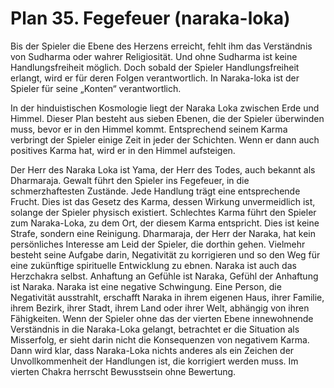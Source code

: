# Plan 35. Fegefeuer (naraka-loka)

Bis der Spieler die Ebene des Herzens erreicht, fehlt ihm das Verständnis von Sudharma oder wahrer Religiosität. Und ohne Sudharma ist keine Handlungsfreiheit möglich. Doch sobald der Spieler Handlungsfreiheit erlangt, wird er für deren Folgen verantwortlich. In Naraka-loka ist der Spieler für seine „Konten“ verantwortlich.

In der hinduistischen Kosmologie liegt der Naraka Loka zwischen Erde und Himmel. Dieser Plan besteht aus sieben Ebenen, die der Spieler überwinden muss, bevor er in den Himmel kommt. Entsprechend seinem Karma verbringt der Spieler einige Zeit in jeder der Schichten. Wenn er dann auch positives Karma hat, wird er in den Himmel aufsteigen.

Der Herr des Naraka Loka ist Yama, der Herr des Todes, auch bekannt als Dharmaraja. Gewalt führt den Spieler ins Fegefeuer, in die schmerzhaftesten Zustände. Jede Handlung trägt eine entsprechende Frucht. Dies ist das Gesetz des Karma, dessen Wirkung unvermeidlich ist, solange der Spieler physisch existiert. Schlechtes Karma führt den Spieler zum Naraka-Loka, zu dem Ort, der diesem Karma entspricht. Dies ist keine Strafe, sondern eine Reinigung. Dharmaraja, der Herr der Naraka, hat kein persönliches Interesse am Leid der Spieler, die dorthin gehen. Vielmehr besteht seine Aufgabe darin, Negativität zu korrigieren und so den Weg für eine zukünftige spirituelle Entwicklung zu ebnen. Naraka ist auch das Herzchakra selbst. Anhaftung an Gefühle ist Naraka, Gefühl der Anhaftung ist Naraka. Naraka ist eine negative Schwingung. Eine Person, die Negativität ausstrahlt, erschafft Naraka in ihrem eigenen Haus, ihrer Familie, ihrem Bezirk, ihrer Stadt, ihrem Land oder ihrer Welt, abhängig von ihren Fähigkeiten. Wenn der Spieler ohne das der vierten Ebene innewohnende Verständnis in die Naraka-Loka gelangt, betrachtet er die Situation als Misserfolg, er sieht darin nicht die Konsequenzen von negativem Karma. Dann wird klar, dass Naraka-Loka nichts anderes als ein Zeichen der Unvollkommenheit der Handlungen ist, die korrigiert werden muss. Im vierten Chakra herrscht Bewusstsein ohne Bewertung.

